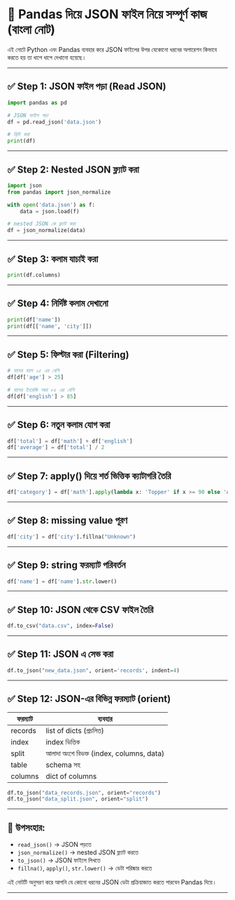 # 📘 Pandas দিয়ে JSON ফাইল নিয়ে সম্পূর্ণ কাজ (বাংলা নোট)

এই নোটে Python এবং Pandas ব্যবহার করে JSON ফাইলের উপর যেকোনো ধরনের অপারেশন কিভাবে করতে হয় তা ধাপে ধাপে দেখানো হয়েছে।

---

## ✅ Step 1: JSON ফাইল পড়া (Read JSON)

```python
import pandas as pd

# JSON ফাইল পড়া
df = pd.read_json('data.json')

# প্রিন্ট করা
print(df)
```

---

## ✅ Step 2: Nested JSON ফ্ল্যাট করা

```python
import json
from pandas import json_normalize

with open('data.json') as f:
    data = json.load(f)

# nested JSON কে ফ্ল্যাট করা
df = json_normalize(data)
```

---

## ✅ Step 3: কলাম যাচাই করা

```python
print(df.columns)
```

---

## ✅ Step 4: নির্দিষ্ট কলাম দেখানো

```python
print(df['name'])
print(df[['name', 'city']])
```

---

## ✅ Step 5: ফিল্টার করা (Filtering)

```python
# যাদের বয়স ২৫ এর বেশি
df[df['age'] > 25]

# যাদের ইংরেজি নম্বর ৮৫ এর বেশি
df[df['english'] > 85]
```

---

## ✅ Step 6: নতুন কলাম যোগ করা

```python
df['total'] = df['math'] + df['english']
df['average'] = df['total'] / 2
```

---

## ✅ Step 7: apply() দিয়ে শর্ত ভিত্তিক ক্যাটাগরি তৈরি

```python
df['category'] = df['math'].apply(lambda x: 'Topper' if x >= 90 else 'Average')
```

---

## ✅ Step 8: missing value পূরণ

```python
df['city'] = df['city'].fillna("Unknown")
```

---

## ✅ Step 9: string ফরম্যাট পরিবর্তন

```python
df['name'] = df['name'].str.lower()
```

---

## ✅ Step 10: JSON থেকে CSV ফাইল তৈরি

```python
df.to_csv("data.csv", index=False)
```

---

## ✅ Step 11: JSON এ সেভ করা

```python
df.to_json("new_data.json", orient='records', indent=4)
```

---

## ✅ Step 12: JSON-এর বিভিন্ন ফরম্যাট (orient)

| ফরম্যাট | ব্যবহার |
|---------|---------|
| records | list of dicts (প্রচলিত) |
| index   | index ভিত্তিক |
| split   | আলাদা অংশে বিভক্ত (index, columns, data) |
| table   | schema সহ |
| columns | dict of columns |

```python
df.to_json("data_records.json", orient="records")
df.to_json("data_split.json", orient="split")
```

---

## 🏁 উপসংহার:

- `read_json()` → JSON পড়তে
- `json_normalize()` → nested JSON ফ্ল্যাট করতে
- `to_json()` → JSON ফাইলে লিখতে
- `fillna()`, `apply()`, `str.lower()` → ডেটা পরিষ্কার করতে

এই নোটটি অনুসরণ করে আপনি যে কোনো ধরনের JSON ডেটা প্রক্রিয়াজাত করতে পারবেন Pandas দিয়ে।

---
